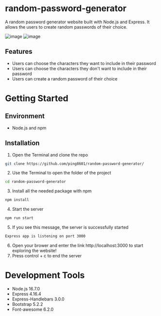 # random-password-generator

A random password generator website built with Node.js and Express. It allows the users to create random passwords of their choice.

![image](https://user-images.githubusercontent.com/107028314/194013389-985ae88b-3722-4960-bcc4-75a82a8b352c.png)
![image](https://user-images.githubusercontent.com/107028314/194013512-027619c7-abb5-43a8-a22d-f601ef1b2d23.png)

## Features
* Users can choose the characters they want to include in their password
* Users can choose the characters they don't want to include in their password
* Users can create a random password of their choice

# Getting Started

## Environment
* Node.js and npm

## Installation
1. Open the Terminal and clone the repo
```bash
git clone https://github.com/ping8601/random-password-generator/
```
2. Use the Terminal to open the folder of the project
```bash
cd random-password-generator
```
3. Install all the needed package with npm
```bash
npm install
```
4. Start the server
```bash
npm run start
```
5. If you see this message, the server is successfully started
```bash
Express app is listening on port 3000
```
6. Open your brower and enter the link http://localhost:3000 to start exploring the website!
7. Press control + c to end the server

# Development Tools
* Node.js 16.7.0
* Express 4.16.4
* Express-Handlebars 3.0.0
* Bootstrap 5.2.2
* Font-awesome 6.2.0
